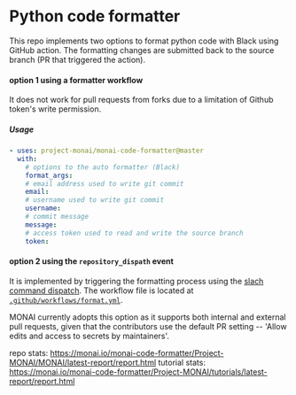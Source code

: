 # Python code formatter
This repo implements two options to format python code with Black using GitHub action.
The formatting changes are submitted back to the source branch (PR that triggered the action).

#### option 1 using a formatter workflow
It does not work for pull requests from forks due to a limitation of Github token's write permission.
##### Usage
```yaml
- uses: project-monai/monai-code-formatter@master
  with:
    # options to the auto formatter (Black)
    format_args:
    # email address used to write git commit
    email:
    # username used to write git commit
    username:
    # commit message
    message:
    # access token used to read and write the source branch
    token:
```

#### option 2 using the `repository_dispath` event
It is implemented by triggering the formatting process using the [slach command dispatch](https://github.com/marketplace/actions/slash-command-dispatch).
The workflow file is located at [`.github/workflows/format.yml`](https://github.com/Project-MONAI/monai-code-formatter/blob/master/.github/workflows/format.yml).

MONAI currently adopts this option as it supports both internal and external pull requests,
given that the contributors use the default PR setting -- 'Allow edits and access to secrets by maintainers'.

repo stats: https://monai.io/monai-code-formatter/Project-MONAI/MONAI/latest-report/report.html
tutorial stats: https://monai.io/monai-code-formatter/Project-MONAI/tutorials/latest-report/report.html
